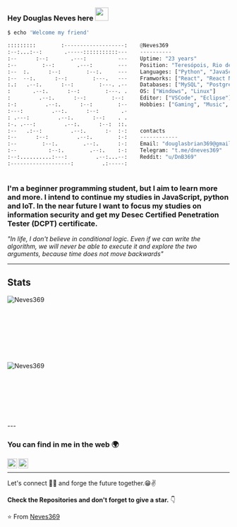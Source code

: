 ### Hey Douglas Neves here <img src="https://raw.githubusercontent.com/iampavangandhi/iampavangandhi/master/gifs/Hi.gif" width="30px">

```python
$ echo 'Welcome my friend'

:::::::::        :-------------------:    @Neves369
:--:...:--:       .-----:::::::::::---    ----------
:--      :--:       .---:          ---    Uptime: "23 years"
:--        :--:       .---:        ---    Position: "Teresópois, Rio de Janeiro, Brasil"
:--  :.      :--:        :--:.     ---    Languages: ["Python", "JavaScript", "Java", "C++"]
:--  --:.      :--:        :---.   ---    Framworks: ["React", "React Native", "Node"]
:.:   .--:.      :--:        :---. .--    Databases: ["MySQL", "PostgreSQL", "MongoDB"]
:       .--:.      :--:        :---. .    OS: ["Windows", "Linux"]
:         .--:.      :--:        :--:     Editor: ["VSCode", "Eclipse"]
:-:         .--:.      :--:        :--    Hobbies: ["Gaming", "Music", "Books"]
:---:         .--:.      :--:       .-                       
: .---:         .--:.      :--:    . .                     
:-. .---:         .--:.      :--:  ::.                     
:--   .:--:         .--:.      :-  :-:    contacts
:--      :--:         .--:.        :-:    ------------
:--        :--:.        .--:.      :-:    Email: "douglasbrian369@gmail.com"
:--          :--:.        .--:.    :-:    Telegram: "t.me/dneves369"
:--:..........:---:         .--:...--:    Reddit: "u/DnB369"
:-------------------:         .:-----:   
                                                                                          
```

### I'm a beginner programming student, but I aim to learn more and more. I intend to continue my studies in JavaScript, python and IoT. In the near future I want to focus my studies on information security and get my Desec Certified Penetration Tester (DCPT) certificate.

*"In life, I don't believe in conditional logic. Even if we can write the algorithm, we will never be able to execute it and explore the two arguments, because time does not move backwards"*

---
## Stats
<p><img align="left" src="https://github-readme-stats.vercel.app/api/top-langs?username=Neves369&show_icons=true&locale=en&layout=compact&theme=react" alt="Neves369" /></p><br><br><br><br><br><br><br><br>
<p><img align="left" src="https://github-readme-stats.vercel.app/api?username=Neves369&show_icons=true&locale=en&theme=react" alt="Neves369" /></p><br><br><br><br><br><br><br><br>
---


### You can find in me in the web 🌍

[<img align="left" alt="Souarvdey777 | LinkedIn" width="22px" src="https://cdn.jsdelivr.net/npm/simple-icons@v3/icons/linkedin.svg" />][linkedin]
[<img align="left" alt="Souarvdey777 | Instagram" width="22px" src="https://cdn.jsdelivr.net/npm/simple-icons@v3/icons/instagram.svg" />][instagram]

<br/>


---

Let's connect 👨‍💻 and forge the future together.😁✌

**Check the Repositories and don't forget to give a star.** 👇

:star: From [Neves369](https://github.com/Neves369)


[instagram]: https://www.instagram.com/dneves.369/
[linkedin]: https://www.linkedin.com/in/douglas-neves-3946b51a0/
